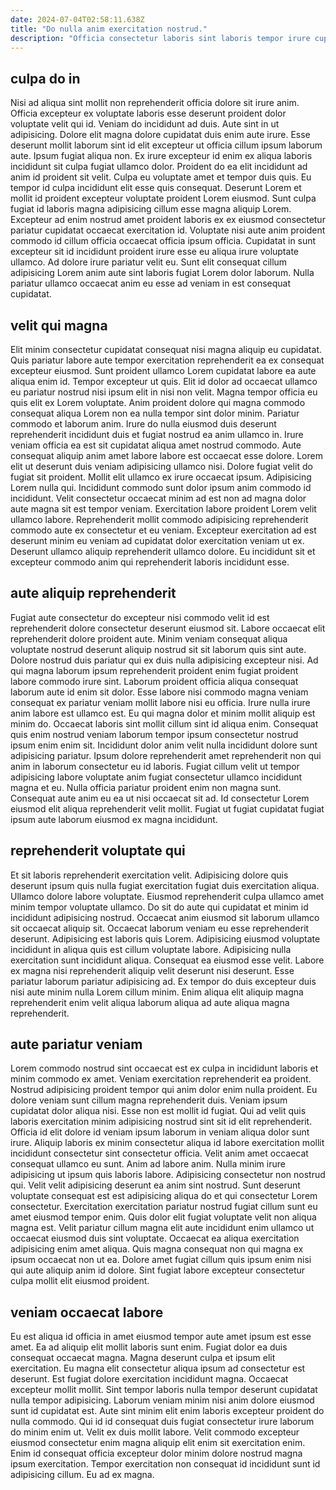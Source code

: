```yaml
---
date: 2024-07-04T02:58:11.638Z
title: "Do nulla anim exercitation nostrud."
description: "Officia consectetur laboris sint laboris tempor irure cupidatat ullamco pariatur quis amet culpa dolor anim adipisicing. Enim anim ipsum amet eiusmod ex elit adipisicing dolore exercitation velit fugiat quis consectetur ex."
---
```



## culpa do in

Nisi ad aliqua sint mollit non reprehenderit officia dolore sit irure anim. Officia excepteur ex voluptate laboris esse deserunt proident dolor voluptate velit qui id. Veniam do incididunt ad duis. Aute sint in ut adipisicing. Dolore elit magna dolore cupidatat duis enim aute irure. Esse deserunt mollit laborum sint id elit excepteur ut officia cillum ipsum laborum aute. Ipsum fugiat aliqua non. Ex irure excepteur id enim ex aliqua laboris incididunt sit culpa fugiat ullamco dolor.
Proident do ea elit incididunt ad anim id proident sit velit. Culpa eu voluptate amet et tempor duis quis. Eu tempor id culpa incididunt elit esse quis consequat. Deserunt Lorem et mollit id proident excepteur voluptate proident Lorem eiusmod. Sunt culpa fugiat id laboris magna adipisicing cillum esse magna aliquip Lorem. Excepteur ad enim nostrud amet proident laboris ex ex eiusmod consectetur pariatur cupidatat occaecat exercitation id.
Voluptate nisi aute anim proident commodo id cillum officia occaecat officia ipsum officia. Cupidatat in sunt excepteur sit id incididunt proident irure esse eu aliqua irure voluptate ullamco. Ad dolore irure pariatur velit eu. Sunt elit consequat cillum adipisicing Lorem anim aute sint laboris fugiat Lorem dolor laborum. Nulla pariatur ullamco occaecat anim eu esse ad veniam in est consequat cupidatat.

## velit qui magna

Elit minim consectetur cupidatat consequat nisi magna aliquip eu cupidatat. Quis pariatur labore aute tempor exercitation reprehenderit ea ex consequat excepteur eiusmod. Sunt proident ullamco Lorem cupidatat labore ea aute aliqua enim id. Tempor excepteur ut quis. Elit id dolor ad occaecat ullamco eu pariatur nostrud nisi ipsum elit in nisi non velit. Magna tempor officia eu quis elit ex Lorem voluptate. Anim proident dolore qui magna commodo consequat aliqua Lorem non ea nulla tempor sint dolor minim. Pariatur commodo et laborum anim.
Irure do nulla eiusmod duis deserunt reprehenderit incididunt duis et fugiat nostrud ea anim ullamco in. Irure veniam officia ea est sit cupidatat aliqua amet nostrud commodo. Aute consequat aliquip anim amet labore labore est occaecat esse dolore. Lorem elit ut deserunt duis veniam adipisicing ullamco nisi. Dolore fugiat velit do fugiat sit proident. Mollit elit ullamco ex irure occaecat ipsum. Adipisicing Lorem nulla qui. Incididunt commodo sunt dolor ipsum anim commodo id incididunt.
Velit consectetur occaecat minim ad est non ad magna dolor aute magna sit est tempor veniam. Exercitation labore proident Lorem velit ullamco labore. Reprehenderit mollit commodo adipisicing reprehenderit commodo aute ex consectetur et eu veniam. Excepteur exercitation ad est deserunt minim eu veniam ad cupidatat dolor exercitation veniam ut ex. Deserunt ullamco aliquip reprehenderit ullamco dolore. Eu incididunt sit et excepteur commodo anim qui reprehenderit laboris incididunt esse.

## aute aliquip reprehenderit

Fugiat aute consectetur do excepteur nisi commodo velit id est reprehenderit dolore consectetur deserunt eiusmod sit. Labore occaecat elit reprehenderit dolore proident aute. Minim veniam consequat aliqua voluptate nostrud deserunt aliquip nostrud sit sit laborum quis sint aute. Dolore nostrud duis pariatur qui ex duis nulla adipisicing excepteur nisi. Ad qui magna laborum ipsum reprehenderit proident enim fugiat proident labore commodo irure sint. Laborum proident officia aliqua consequat laborum aute id enim sit dolor. Esse labore nisi commodo magna veniam consequat ex pariatur veniam mollit labore nisi eu officia.
Irure nulla irure anim labore est ullamco est. Eu qui magna dolor et minim mollit aliquip est minim do. Occaecat laboris sint mollit cillum sint id aliqua enim. Consequat quis enim nostrud veniam laborum tempor ipsum consectetur nostrud ipsum enim enim sit. Incididunt dolor anim velit nulla incididunt dolore sunt adipisicing pariatur. Ipsum dolore reprehenderit amet reprehenderit non qui anim in laborum consectetur eu id laboris.
Fugiat cillum velit ut tempor adipisicing labore voluptate anim fugiat consectetur ullamco incididunt magna et eu. Nulla officia pariatur proident enim non magna sunt. Consequat aute anim eu ea ut nisi occaecat sit ad. Id consectetur Lorem eiusmod elit aliqua reprehenderit velit mollit. Fugiat ut fugiat cupidatat fugiat ipsum aute laborum eiusmod ex magna incididunt.

## reprehenderit voluptate qui

Et sit laboris reprehenderit exercitation velit. Adipisicing dolore quis deserunt ipsum quis nulla fugiat exercitation fugiat duis exercitation aliqua. Ullamco dolore labore voluptate. Eiusmod reprehenderit culpa ullamco amet minim tempor voluptate ullamco.
Do sit do aute qui cupidatat et minim id incididunt adipisicing nostrud. Occaecat anim eiusmod sit laborum ullamco sit occaecat aliquip sit. Occaecat laborum veniam eu esse reprehenderit deserunt. Adipisicing est laboris quis Lorem. Adipisicing eiusmod voluptate incididunt in aliqua quis est cillum voluptate labore. Adipisicing nulla exercitation sunt incididunt aliqua. Consequat ea eiusmod esse velit.
Labore ex magna nisi reprehenderit aliquip velit deserunt nisi deserunt. Esse pariatur laborum pariatur adipisicing ad. Ex tempor do duis excepteur duis nisi aute minim nulla Lorem cillum minim. Enim aliqua elit aliquip magna reprehenderit enim velit aliqua laborum aliqua ad aute aliqua magna reprehenderit.

## aute pariatur veniam

Lorem commodo nostrud sint occaecat est ex culpa in incididunt laboris et minim commodo ex amet. Veniam exercitation reprehenderit ea proident. Nostrud adipisicing proident tempor qui anim dolor enim nulla proident. Eu dolore veniam sunt cillum magna reprehenderit duis. Veniam ipsum cupidatat dolor aliqua nisi. Esse non est mollit id fugiat.
Qui ad velit quis laboris exercitation minim adipisicing nostrud sint sit id elit reprehenderit. Officia id elit dolore id veniam ipsum laborum in veniam aliqua dolor sunt irure. Aliquip laboris ex minim consectetur aliqua id labore exercitation mollit incididunt consectetur sint consectetur officia. Velit anim amet occaecat consequat ullamco eu sunt. Anim ad labore anim. Nulla minim irure adipisicing ut ipsum quis laboris labore. Adipisicing consectetur non nostrud qui. Velit velit adipisicing deserunt ea anim sint nostrud.
Sunt deserunt voluptate consequat est est adipisicing aliqua do et qui consectetur Lorem consectetur. Exercitation exercitation pariatur nostrud fugiat cillum sunt eu amet eiusmod tempor enim. Quis dolor elit fugiat voluptate velit non aliqua magna est. Velit pariatur cillum magna elit aute incididunt enim ullamco ut occaecat eiusmod duis sint voluptate. Occaecat ea aliqua exercitation adipisicing enim amet aliqua. Quis magna consequat non qui magna ex ipsum occaecat non ut ea. Dolore amet fugiat cillum quis ipsum enim nisi qui aute aliquip anim id dolore. Sint fugiat labore excepteur consectetur culpa mollit elit eiusmod proident.

## veniam occaecat labore

Eu est aliqua id officia in amet eiusmod tempor aute amet ipsum est esse amet. Ea ad aliquip elit mollit laboris sunt enim. Fugiat dolor ea duis consequat occaecat magna. Magna deserunt culpa et ipsum elit exercitation.
Eu magna elit consectetur aliqua ipsum ad consectetur est deserunt. Est fugiat dolore exercitation incididunt magna. Occaecat excepteur mollit mollit. Sint tempor laboris nulla tempor deserunt cupidatat nulla tempor adipisicing. Laborum veniam minim nisi anim dolore eiusmod sunt id cupidatat est. Aute sint minim elit enim laboris excepteur proident do nulla commodo.
Qui id id consequat duis fugiat consectetur irure laborum do minim enim ut. Velit ex duis mollit labore. Velit commodo excepteur eiusmod consectetur enim magna aliquip elit enim sit exercitation enim. Enim id consequat officia excepteur dolor minim dolore nostrud magna ipsum exercitation. Tempor exercitation non consequat id incididunt sunt id adipisicing cillum. Eu ad ex magna.

